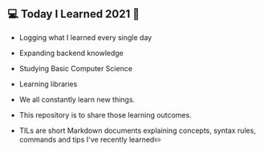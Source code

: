 ## 💻 Today I Learned 2021 📝
- Logging what I learned every single day
- Expanding backend knowledge
- Studying Basic Computer Science
- Learning libraries

- We all constantly learn new things.
- This repository is to share those learning outcomes.
- TILs are short Markdown documents explaining concepts, syntax rules, commands and tips I've recently learned✏️
